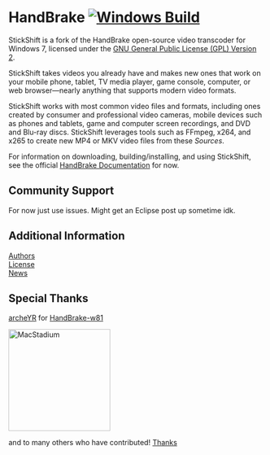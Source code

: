 # HandBrake [![Windows Build](https://github.com/K4sum1/StickShift/workflows/Windows%20Build/badge.svg)](https://github.com/K4sum1/StickShift/actions?query=workflow%3A%22Windows+Build%22)


StickShift is a fork of the HandBrake open-source video transcoder for Windows 7, licensed under the [GNU General Public License (GPL) Version 2](LICENSE).

StickShift takes videos you already have and makes new ones that work on your mobile phone, tablet, TV media player, game console, computer, or web browser—nearly anything that supports modern video formats.

StickShift works with most common video files and formats, including ones created by consumer and professional video cameras, mobile devices such as phones and tablets, game and computer screen recordings, and DVD and Blu-ray discs. StickShift leverages tools such as FFmpeg, x264, and x265 to create new MP4 or MKV video files from these *Sources*.

For information on downloading, building/installing, and using StickShift, see the official [HandBrake Documentation](https://handbrake.fr/docs) for now.


## Community Support

For now just use issues. Might get an Eclipse post up sometime idk.

## Additional Information

[Authors](AUTHORS.markdown)  
[License](LICENSE)  
[News](NEWS.markdown)  

## Special Thanks

[archeYR](https://github.com/archeYR) for [HandBrake-w81](https://github.com/archeYR/HandBrake-w81)

<a href="https://www.macstadium.com/"><img width="200" alt="MacStadium" src="https://uploads-ssl.webflow.com/5ac3c046c82724970fc60918/5c019d917bba312af7553b49_MacStadium-developerlogo.png"></a>

and to many others who have contributed! [Thanks](THANKS.markdown)
